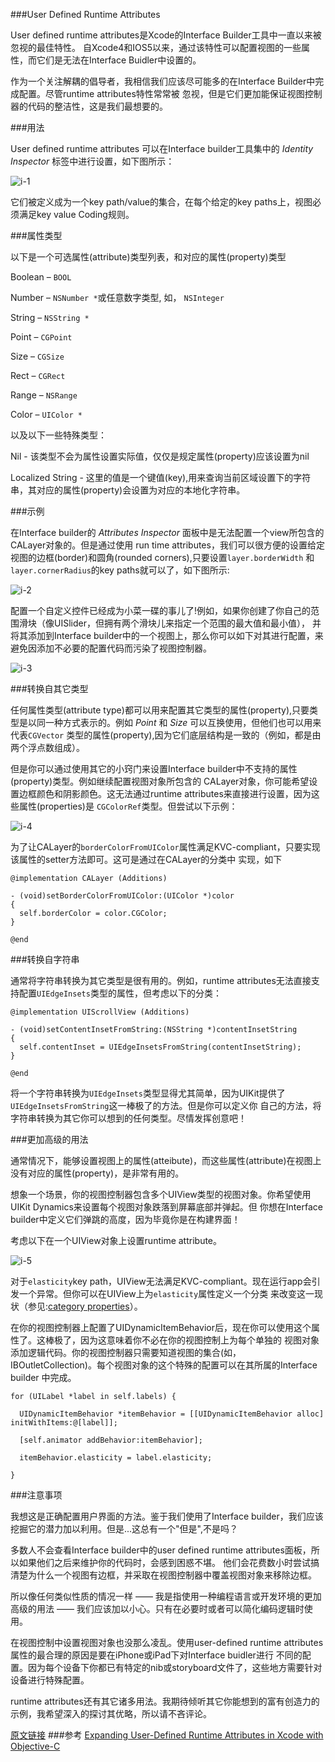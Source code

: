 ###User Defined Runtime Attributes

User defined runtime attributes是Xcode的Interface Builder工具中一直以来被忽视的最佳特性。
自Xcode4和IOS5以来，通过该特性可以配置视图的一些属性，而它们是无法在Interface Buidler中设置的。

作为一个关注解耦的倡导者，我相信我们应该尽可能多的在Interface Builder中完成配置。尽管runtime attributes特性常常被
忽视，但是它们更加能保证视图控制器的代码的整洁性，这是我们最想要的。

###用法

User defined runtime attributes 可以在Interface builder工具集中的 _Identity Inspector_ 标签中进行设置，如下图所示：

![i-1](user-defined-runtime-attributes-300x282.png)

它们被定义成为一个key path/value的集合，在每个给定的key paths上，视图必须满足key value Coding规则。

###属性类型

以下是一个可选属性(attribute)类型列表，和对应的属性(property)类型

Boolean – `BOOL`

Number – `NSNumber *`或任意数字类型, 如， `NSInteger`

String – `NSString *`

Point – `CGPoint`

Size – `CGSize`

Rect – `CGRect`

Range – `NSRange`

Color – `UIColor *` 

以及以下一些特殊类型：

Nil - 该类型不会为属性设置实际值，仅仅是规定属性(property)应该设置为nil

Localized String - 这里的值是一个键值(key),用来查询当前区域设置下的字符串，其对应的属性(property)会设置为对应的本地化字符串。

###示例

在Interface builder的 _Attributes Inspector_ 面板中是无法配置一个view所包含的CALayer对象的。但是通过使用
run time attributes，我们可以很方便的设置给定视图的边框(border)和圆角(rounded corners),只要设置`layer.borderWidth`
和`layer.cornerRadius`的key paths就可以了，如下图所示:

![i-2](calayer-setup-300x127.png)

配置一个自定义控件已经成为小菜一碟的事儿了!例如，如果你创建了你自己的范围滑块（像UISlider，但拥有两个滑块儿来指定一个范围的最大值和最小值），
并将其添加到Interface builder中的一个视图上，那么你可以如下对其进行配置，来避免因添加不必要的配置代码而污染了视图控制器。

![i-3](custom-control-setup1-300x106.png)

###转换自其它类型


任何属性类型(attribute type)都可以用来配置其它类型的属性(property),只要类型是以同一种方式表示的。例如 _Point_ 和 _Size_ 可以互换使用，但他们也可以用来代表`CGVector`
类型的属性(property),因为它们底层结构是一致的（例如，都是由两个浮点数组成）。

但是你可以通过使用其它的小窍门来设置Interface builder中不支持的属性(property)类型。例如继续配置视图对象所包含的
CALayer对象，你可能希望设置边框颜色和阴影颜色。这无法通过runtime attributes来直接进行设置，因为这些属性(properties)是
`CGColorRef`类型。但尝试以下示例：

![i-4](calayer-border-color-300x105.png)

为了让CALayer的`borderColorFromUIColor`属性满足KVC-compliant，只要实现该属性的setter方法即可。这可是通过在CALayer的分类中
实现，如下

	@implementation CALayer (Additions)

	- (void)setBorderColorFromUIColor:(UIColor *)color
	{
	  self.borderColor = color.CGColor;
	}

	@end

###转换自字符串

通常将字符串转换为其它类型是很有用的。例如，runtime attributes无法直接支持配置`UIEdgeInsets`类型的属性，但考虑以下的分类：

	@implementation UIScrollView (Additions)

	- (void)setContentInsetFromString:(NSString *)contentInsetString
	{
	  self.contentInset = UIEdgeInsetsFromString(contentInsetString);
	}

	@end	
将一个字符串转换为`UIEdgeInsets`类型显得尤其简单，因为UIKit提供了`UIEdgeInsetsFromString`这一棒极了的方法。但是你可以定义你
自己的方法，将字符串转换为其它你可以想到的任何类型。尽情发挥创意吧！


###更加高级的用法

通常情况下，能够设置视图上的属性(atteibute)，而这些属性(attribute)在视图上没有对应的属性(property)，是非常有用的。

想象一个场景，你的视图控制器包含多个UIView类型的视图对象。你希望使用UIKit Dynamics来设置每个视图对象跌落到屏幕底部并弹起。但
你想在Interface builder中定义它们弹跳的高度，因为毕竟你是在构建界面！

考虑以下在一个UIView对象上设置runtime attribute。

![i-5](elasticity-300x125.png)



对于`elasticity`key path，UIView无法满足KVC-compliant。现在运行app会引发一个异常。但你可以在UIView上为`elasticity`属性定义一个分类
来改变这一现状（参见:[category properties](http://ios-blog.co.uk/tutorials/cleaner-properties-implementation-in-categories/)）。

在你的视图控制器上配置了UIDynamicItemBehavior后，现在你可以使用这个属性了。这棒极了，因为这意味着你不必在你的视图控制上为每个单独的
视图对象添加逻辑代码。你的视图控制器只需要知道视图的集合(如，IBOutletCollection)。每个视图对象的这个特殊的配置可以在其所属的Interface builder
中完成。

	for (UILabel *label in self.labels) {

	  UIDynamicItemBehavior *itemBehavior = [[UIDynamicItemBehavior alloc] initWithItems:@[label]];

	  [self.animator addBehavior:itemBehavior];

	  itemBehavior.elasticity = label.elasticity;

	}


###注意事项

我想这是正确配置用户界面的方法。鉴于我们使用了Interface builder，我们应该挖掘它的潜力加以利用。但是...这总有一个"但是",不是吗？

多数人不会查看Interface builder中的user defined runtime attributes面板，所以如果他们之后来维护你的代码时，会感到困惑不堪。
他们会花费数小时尝试搞清楚为什么一个视图有边框，并采取在视图控制器中覆盖视图对象来移除边框。

所以像任何类似性质的情况一样 —— 我是指使用一种编程语言或开发环境的更加高级的用法 —— 我们应该加以小心。只有在必要时或者可以简化编码逻辑时使用。

在视图控制中设置视图对象也没那么凌乱。使用user-defined runtime attributes属性的最合理的原因是要在iPhone或iPad下对Interface buidler进行
不同的配置。因为每个设备下你都已有特定的nib或storyboard文件了，这些地方需要针对设备进行特殊配置。

runtime attributes还有其它诸多用法。我期待倾听其它你能想到的富有创造力的示例，我希望深入的探讨其优略，所以请不吝评论。


[原文链接](http://ios-blog.co.uk/tutorials/user-defined-runtime-attributes/)
###参考
[Expanding User-Defined Runtime Attributes in Xcode with Objective-C](http://spin.atomicobject.com/2014/05/30/xcode-runtime-attributes/)





































